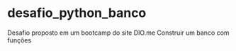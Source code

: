 # desafio_python_banco
Desafio proposto em um bootcamp do site DIO.me
Construir um banco com funções
